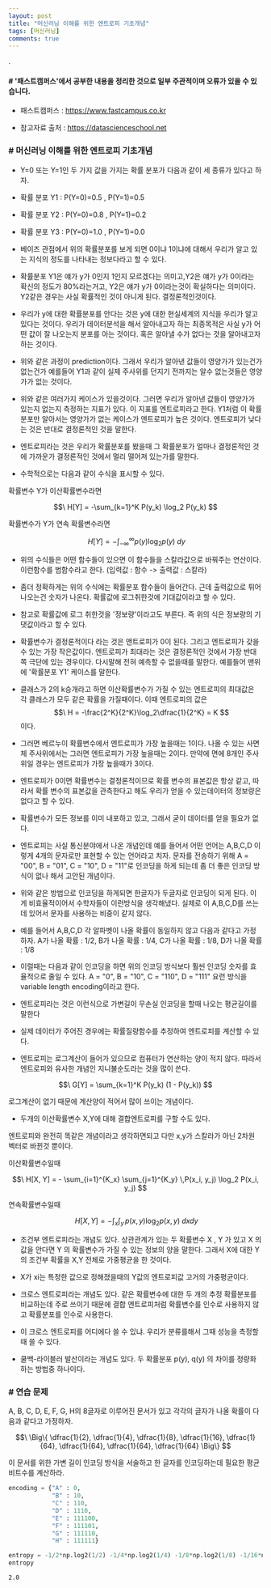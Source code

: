 ```yaml
---
layout: post
title: "머신러닝 이해를 위한 엔트로피 기초개념"
tags: [머신러닝]
comments: true
---
```


.


#### # '패스트캠퍼스'에서 공부한 내용을 정리한 것으로 일부 주관적이며 오류가 있을 수 있습니다.

- 패스트캠퍼스 : https://www.fastcampus.co.kr

- 참고자료 출처 : https://datascienceschool.net

### # 머신러닝 이해를 위한 엔트로피 기초개념

- Y=0  또는  Y=1인 두 가지 값을 가지는 확률 분포가 다음과 같이 세 종류가 있다고 하자.
- 확률 분포  Y1 :  P(Y=0)=0.5 ,  P(Y=1)=0.5 
- 확률 분포  Y2 :  P(Y=0)=0.8 ,  P(Y=1)=0.2 
- 확률 분포  Y3 :  P(Y=0)=1.0 ,  P(Y=1)=0.0


- 베이즈 관점에서 위의 확률분포를 보게 되면 0이냐 1이냐에 대해서 우리가 알고 있는 지식의 정도를 나타내는 정보다라고 할 수 있다.


- 확률분포 Y1은 얘가 y가 0인지 1인지 모르겠다는 의미고,Y2은 얘가 y가 0이라는 확신의 정도가 80%라는거고, Y2은 얘가 y가 0이라는것이 확실하다는 의미이다. Y2같은 경우는 사실 확률적인 것이 아니게 된다. 결정론적인것이다.


- 우리가 y에 대한 확률분포를 안다는 것은 y에 대한 현실세계의 지식을 우리가 알고 있다는 것이다. 우리가 데이터분석을 해서 알아내고자 하는 최종목적은 사실 y가 어떤 값이 잘 나오는지 분포를 아는 것이다. 혹은 알아낼 수가 없다는 것을 알아내고자 하는 것이다.


- 위와 같은 과정이 prediction이다. 그래서 우리가 알아낸 값들이 영양가가 있는건가 없는건가 예를들어 Y1과 같이 실제 주사위를 던지기 전까지는 알수 없는것들은 영양가가 없는 것이다.


- 위와 같은 여러가지 케이스가 있을것이다. 그러면 우리가 알아낸 값들이 영양가가 있는지 없는지 측정하는 지표가 있다. 이 지표를 엔트로피라고 한다. Y1처럼 이 확률분포만 알아서는 영양가가 없는 케이스가 엔트로피가 높은 것이다. 엔트로피가 낮다는 것은 반대로 결정론적인 것을 말한다.


- 엔트로피라는 것은 우리가 확률분포를 봤을때 그 확률분포가 얼마나 결정론적인 것에 가까운가 결정론적인 것에서 멀리 떨어져 있는가를 말한다. 


- 수학적으로는 다음과 같이 수식을 표시할 수 있다. 


확률변수 Y가 이산확률변수라면


$$\ H[Y] = -\sum_{k=1}^K P(y_k) \log_2 P(y_k) $$


확률변수가 Y가 연속 확률변수라면


$$\ H[Y] = -\int_{-\infty}^{\infty} p(y) \log_2 p(y) \; dy $$


- 위의 수식들은 어떤 함수들이 있으면 이 함수들을 스칼라값으로 바꿔주는 연산이다. 이런함수를 범함수라고 한다. (입력값 : 함수 -> 출력값 : 스칼라)


- 좀더 정확하게는 위의 수식에는 확률분포 함수들이 들어간다. 근데 출력값으로 튀어나오는건 숫자가 나온다. 확률값에 로그취한것에 기대값이라고 할 수 있다.


- 참고로 확률값에 로그 취한것을 '정보량'이라고도 부른다. 즉 위의 식은 정보량의 기댓값이라고 할 수 있다.


- 확률변수가 결정론적이다 라는 것은 앤트로피가 0이 된다. 그리고 엔트로피가 갖을 수 있는 가장 작은값이다. 엔트로피가 최대라는 것은 결정론적인 것에서 가장 반대쪽 극단에 있는 경우이다. 다시말해 전혀 예측할 수 없을때를 말한다. 예를들어 맨위에 '확률분포  Y1' 케이스를 말한다.


- 클래스가 2의 k승개라고 하면 이산확률변수가 가질 수 있는 엔트로피의 최대값은 각 클래스가 모두 같은 확률을 가질때이다. 이때 엔트로피의 값은 $$\ H = -\frac{2^K}{2^K}\log_2\dfrac{1}{2^K} = K $$ 이다.


- 그러면 베르누이 확률변수에서 엔트로피가 가장 높을때는 1이다. 나올 수 있는 사면체 주사위에서는 그러면 엔트로피가 가장 높을때는 2이다. 만약에 면에 8개인 주사위일 경우는 엔트로피가 가장 높을때가 3이다.


- 엔트로피가 0이면 확률변수는 결정론적이므로 확률 변수의 표본값은 항상 같고, 따라서 확률 변수의 표본값을 관측한다고 해도 우리가 얻을 수 있는데이터의 정보량은 없다고 할 수 있다.


- 확률변수가 모든 정보를 이미 내포하고 있고, 그래서 굳이 데이터를 얻을 필요가 없다. 


- 엔트로피는 사실 통신분야에서 나온 개념인데 예를 들어서 어떤 언어는 A,B,C,D 이렇게 4개의 문자로만 표현할 수 있는 언어라고 치자. 문자를 전송하기 위해 A = "00", B = "01", C = "10", D = "11"로 인코딩을 하게 되는데 좀 더 좋은 인코딩 방식이 없나 해서 고안된 개념이다. 


- 위와 같은 방법으로 인코딩을 하게되면 한글자가 두글자로 인코딩이 되게 된다. 이게 비효율적이어서 수학자들이 이런방식을 생각해냈다. 실제로 이 A,B,C,D를 쓰는데 있어서 문자를 사용하는 비중이 같지 않다. 


- 예를 들어서 A,B,C,D 각 알파벳이 나올 확률이 동일하지 않고 다음과 같다고 가정하자. A가 나올 확률 : 1/2, B가 나올 확률 : 1/4, C가 나올 확률 : 1/8, D가 나올 확률 : 1/8


- 이럴때는 다음과 같이 인코딩을 하면 위의 인코딩 방식보다 훨씬 인코딩 숫자를 효율적으로 줄일 수 있다. A = "0", B = "10", C = "110", D = "111" 요런 방식을 variable length encoding이라고 한다. 


- 엔트로피라는 것은 이런식으로 가변길이 무손실 인코딩을 할때 나오는 평균길이를 말한다


- 실제 데이터가 주어진 경우에는 확률질량함수를 추정하여 엔트로피를 계산할 수 있다.


- 엔트로피는 로그계산이 들어가 있으므로 컴퓨터가 연산하는 양이 적지 않다. 따라서 엔트로피와 유사한 개념인 지니불순도라는 것을 많이 쓴다.

$$\ G[Y] = \sum_{k=1}^K P(y_k) (1 - P(y_k)) $$

로그계산이 없기 때문에 계산양이 적어서 많이 쓰이는 개념이다.


- 두개의 이산확률변수 X,Y에 대해 결합엔트로피를 구할 수도 있다.

엔트로피와 완전히 똑같은 개념이라고 생각하면되고 다만 x,y가 스칼라가 아닌 2차원 벡터로 바뀐것 뿐이다.

이산확률변수일때

$$\ H[X, Y] = - \sum_{i=1}^{K_x} \sum_{j=1}^{K_y} \,P(x_i, y_j) \log_2 P(x_i, y_j) $$

연속확률변수일때

$$\ H[X, Y] = - \int_{x} \int_{y} \,p(x, y) \log_2 p(x, y)  \; dxdy $$


- 조건부 엔트로피라는 개념도 있다. 상관관계가 있는 두 확률변수  X ,  Y 가 있고  X 의 값을 안다면  Y 의 확률변수가 가질 수 있는 정보의 양을 말한다. 그래서 X에 대한 Y의 조건부 확률을 X,Y 전체로 가중평균을 한 것이다.


- X가 xi는 특정한 값으로 정해졌을때의 Y값의 엔트로피값 고거의 가중평균이다.


- 크로스 엔트로피라는 개념도 있다. 같은 확률변수에 대한 두 개의 추정 확률분포를 비교하는데 주로 쓰이기 때문에 결합 엔트로피처럼 확률변수를 인수로 사용하지 않고 확률분포를 인수로 사용한다.


- 이 크로스 엔트로피를 어디에다 쓸 수 있냐. 우리가 분류를해서 그때 성능을 측정할때 쓸 수 있다.


- 쿨백-라이블러 발산이라는 개념도 있다. 두 확률분포  p(y),  q(y) 의 차이를 정량화하는 방법중 하나이다.

### # 연습 문제

A, B, C, D, E, F, G, H의 8글자로 이루어진 문서가 있고 각각의 글자가 나올 확률이 다음과 같다고 가정하자.

$$\ \Big\{ \dfrac{1}{2}, \dfrac{1}{4}, \dfrac{1}{8}, \dfrac{1}{16}, \dfrac{1}{64}, \dfrac{1}{64}, \dfrac{1}{64}, \dfrac{1}{64} \Big\} $$

이 문서를 위한 가변 길이 인코딩 방식을 서술하고 한 글자를 인코딩하는데 필요한 평균 비트수를 계산하라.


```python
encoding = {"A" : 0,
            "B" : 10,
            "C" : 110,
            "D" : 1110,
            "E" : 111100,
            "F" : 111101,
            "G" : 111110,
            "H" : 111111}

entropy = -1/2*np.log2(1/2) -1/4*np.log2(1/4) -1/8*np.log2(1/8) -1/16*np.log2(1/16) -4/64*np.log2(1/64)
entropy
```




    2.0
